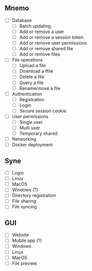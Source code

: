 ## Mnemo
- [ ] Database
    - [ ] Batch updating
    - [ ] Add or remove a user
    - [ ] Add or remove a session token
    - [ ] Add or remove user permissions
    - [ ] Add or remove shared file
    - [ ] Add or remove files
- [ ] File operations
	- [ ] Upload a file
	- [ ] Download a ffile
	- [ ] Delete a file
	- [ ] Query a file
	- [ ] Rename/move a file
- [ ] Authentication
	- [ ] Registration
	- [ ] Login
	- [ ] Secure session cookie
- [ ] User permissions
	- [ ] Single user
	- [ ] Multi user
	- [ ] Temporary shared
- [ ] Networking
- [ ] Docker deployment
## Syne
- [ ] Login
- [ ] Linux
- [ ] MacOS
- [ ] Windows (?)
- [ ] Directory registration
- [ ] File sharing
- [ ] File syncing
## GUI
- [ ] Website
- [ ] Mobile app (?)
- [ ] Windows
- [ ] Linux
- [ ] MacOS
- [ ] File preview
